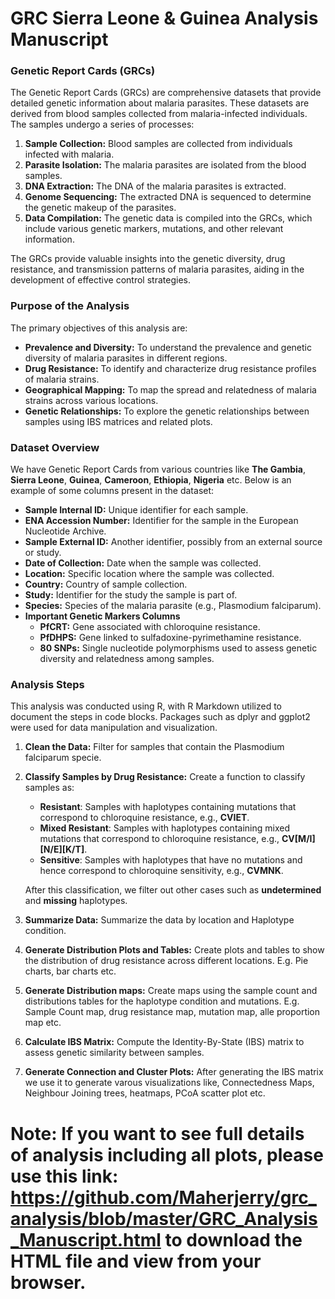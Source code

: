 # GRC Sierra Leone & Guinea Analysis Manuscript

###  **Genetic Report Cards (GRCs)**
The Genetic Report Cards (GRCs) are comprehensive datasets that provide detailed genetic information about malaria parasites. These datasets are derived from blood samples collected from malaria-infected individuals. The samples undergo a series of processes:

1. **Sample Collection:** Blood samples are collected from individuals infected with malaria.
2. **Parasite Isolation:** The malaria parasites are isolated from the blood samples.
3. **DNA Extraction:** The DNA of the malaria parasites is extracted.
4. **Genome Sequencing:** The extracted DNA is sequenced to determine the genetic makeup of the parasites.
5. **Data Compilation:** The genetic data is compiled into the GRCs, which include various genetic markers, mutations, and other relevant information. 

The GRCs provide valuable insights into the genetic diversity, drug resistance, and transmission patterns of malaria parasites, aiding in the development of effective control strategies.


### **Purpose of the Analysis**

The primary objectives of this analysis are:

* **Prevalence and Diversity:** To understand the prevalence and genetic diversity of malaria parasites in different regions.
* **Drug Resistance:** To identify and characterize drug resistance profiles of malaria strains.
* **Geographical Mapping:** To map the spread and relatedness of malaria strains across various locations.
* **Genetic Relationships:** To explore the genetic relationships between samples using IBS matrices and related plots.


### **Dataset Overview**

We have Genetic Report Cards from various countries like **The Gambia**, **Sierra Leone**, **Guinea**, **Cameroon**, **Ethiopia**, **Nigeria** etc. 
Below is an example of some columns present in the dataset:

* **Sample Internal ID:** Unique identifier for each sample.
* **ENA Accession Number:** Identifier for the sample in the European Nucleotide Archive.
* **Sample External ID:** Another identifier, possibly from an external source or study.
* **Date of Collection:** Date when the sample was collected.
* **Location:** Specific location where the sample was collected.
* **Country:** Country of sample collection.
* **Study:** Identifier for the study the sample is part of.
* **Species:** Species of the malaria parasite (e.g., Plasmodium falciparum).
* **Important Genetic Markers Columns**
  + **PfCRT:** Gene associated with chloroquine resistance.
  + **PfDHPS:** Gene linked to sulfadoxine-pyrimethamine resistance.
  + **80 SNPs:** Single nucleotide polymorphisms used to assess genetic diversity and relatedness among samples.


### **Analysis Steps**

This analysis was conducted using R, with R Markdown utilized to document the steps in code blocks. Packages such as dplyr and ggplot2 were used for data manipulation and visualization.

1. **Clean the Data:** Filter for samples that contain the Plasmodium falciparum specie.
2. **Classify Samples by Drug Resistance:** Create a function to classify samples as: 
   + **Resistant**: Samples with haplotypes containing mutations that correspond to chloroquine resistance, e.g., **CVIET**.   
   + **Mixed Resistant**: Samples with haplotypes containing mixed mutations that correspond to chloroquine resistance, e.g., **CV[M/I][N/E][K/T]**.
   + **Sensitive**: Samples with haplotypes that have no mutations and hence correspond to chloroquine sensitivity, e.g., **CVMNK**.
   
   After this classification, we filter out other cases such as  **undetermined** and **missing** haplotypes.
3. **Summarize Data:** Summarize the data by location and Haplotype condition.
4. **Generate Distribution Plots and Tables:** Create plots and tables to show the distribution of drug resistance across different locations. E.g. Pie charts, bar charts etc.
5. **Generate Distribution maps:** Create maps using the sample count and distributions tables for the haplotype condition and mutations. E.g. Sample Count map, drug resistance map, mutation map, alle proportion map etc. 
6. **Calculate IBS Matrix:** Compute the Identity-By-State (IBS) matrix to assess genetic similarity between samples.
7. **Generate Connection and Cluster Plots:** After generating the IBS matrix we use it to generate varous visualizations like, Connectedness Maps, Neighbour Joining trees, heatmaps, PCoA scatter plot etc. 

# **Note:** If you want to see full details of analysis including all plots, please use this link: https://github.com/Maherjerry/grc_analysis/blob/master/GRC_Analysis_Manuscript.html to download the HTML file and view from your browser.
